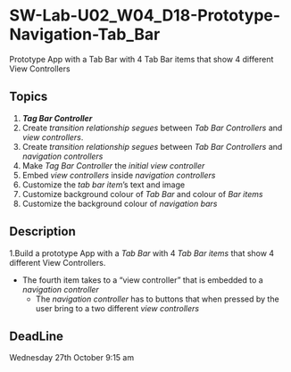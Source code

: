 # SW-Lab-U02_W04_D18-Prototype-Navigation-Tab_Bar
Prototype App with a Tab Bar with 4 Tab Bar items that show 4 different View Controllers

## Topics
1. **_Tag Bar Controller_**
2. Create _transition relationship segues_ between _Tab Bar Controllers_ and _view controllers_. 
3. Create _transition relationship segues_ between _Tab Bar Controllers_ and _navigation controllers_ 
4. Make _Tag Bar Controller_ the _initial view controller_
5. Embed _view controllers_  inside _navigation controllers_ 
6. Customize the _tab bar item_’s text and image 
7. Customize background colour of _Tab Bar_ and colour of _Bar items_ 
8. Customize the background colour of _navigation bars_ 


 ## Description
1.Build a prototype App with a _Tab Bar_ with 4 _Tab Bar items_ that show 4 different View Controllers.
   -  The fourth item takes to a “view controller” that is embedded to a _navigation controller_
      - The _navigation controller_ has to buttons that when pressed by the user bring to a two different _view controllers_ 

## DeadLine 
Wednesday 27th October 9:15 am
